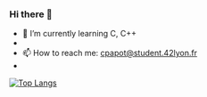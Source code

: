 ### Hi there 👋


- 🌱 I’m currently learning C, C++
- 
- 📫 How to reach me: cpapot@student.42lyon.fr
-

[![Top Langs](https://github-readme-stats.vercel.app/api/top-langs/?username=Cpapot)](https://github.com/anuraghazra/github-readme-stats&theme=blue-green)
